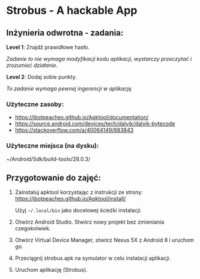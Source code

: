 # Strobus - A hackable App

## Inżynieria odwrotna - zadania:

**Level 1**: Znajdź prawidłowe hasło. 

*Zadanie to nie wymaga modyfikacji kodu aplikacji, wystarczy przeczytać i zrozumieć działanie.*

**Level 2**: Dodaj sobie punkty.

*To zadanie wymaga pewnej ingerencji w aplikację*

### Użyteczne zasoby:
* https://ibotpeaches.github.io/Apktool/documentation/
* https://source.android.com/devices/tech/dalvik/dalvik-bytecode
* https://stackoverflow.com/a/40064149/883843

### Użyteczne miejsca (na dysku):

~/Android/Sdk/build-tools/28.0.3/

## Przygotowanie do zajęć:

1. Zainstaluj apktool korzystając z instrukcji ze strony: https://ibotpeaches.github.io/Apktool/install/

    Użyj `~/.local/bin` jako docelowej ścieżki instalacji.

2. Otwórz Android Studio. Stwórz nowy projekt bez zmieniania czegokolwiek.

3. Otwórz Virtual Device Manager, stwórz Nexus 5X z Android 8 i uruchom go.

4. Przeciągnij strobus.apk na symulator w celu instalacji aplikacji. 

5. Uruchom aplikację (Strobus).

